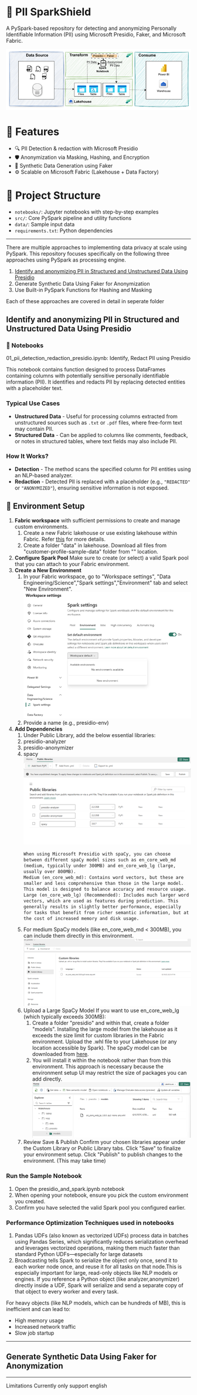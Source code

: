 # 🔐 PII SparkShield

A PySpark-based repository for detecting and anonymizing Personally Identifiable Information (PII) using Microsoft Presidio, Faker, and Microsoft Fabric.

![FabricPIIAnonymization_Implementation](/images/FabricPIIAnonymization_Implementation.png)

# 🚀 Features

- 🔍 PII Detection & redaction with Microsoft Presidio
- 🛡️ Anonymization via Masking, Hashing, and Encryption
- 🧪 Synthetic Data Generation using Faker
- ⚙️ Scalable on Microsoft Fabric (Lakehouse + Data Factory)

# 📁 Project Structure

- `notebooks/`: Jupyter notebooks with step-by-step examples
- `src/`: Core PySpark pipeline and utility functions
- `data/`: Sample input data
- `requirements.txt`: Python dependencies

---
There are multiple approaches to implementing data privacy at scale using  PySpark. This repository focuses specifically on the following three approaches using PySpark as processing engine.
1. [Identify and anonymizing PII in Structured and Unstructured Data Using Presidio](#identify-and-anonymizing-pii-in-structured-and-unstructured-data-using-presidio)
2. Generate Synthetic Data Using Faker for Anonymization
3. Use Built-in PySpark Functions for Hashing and Masking

Each of these approaches are covered in detail in seperate folder

## Identify and anonymizing PII in Structured and Unstructured Data Using Presidio

### 📓 Notebooks
01_pii_detection_redaction_presidio.ipynb: Identify, Redact PII using Presidio

This notebook contains function designed to process DataFrames containing columns with potentially sensitive personally identifiable information (PII). It identifies and redacts PII by replacing detected entities with a placeholder text.

### Typical Use Cases
- **Unstructured Data** - Useful for processing columns extracted from unstructured sources such as `.txt` or `.pdf` files, where free-form text may contain PII.
- **Structured Data** - Can be applied to columns like comments, feedback, or notes in structured tables, where text fields may also include PII.

### How It Works?
- **Detection** - The method scans the specified column for PII entities using an NLP-based analyzer.
- **Redaction** - Detected PII is replaced with a placeholder (e.g., `"REDACTED"` or `"ANONYMIZED"`), ensuring sensitive information is not exposed.

## 🧰 Environment Setup
1. **Fabric workspace** with sufficient permissions to create and manage custom environments.
    1. Create a new Fabric lakehouse or use existing lakehouse within Fabric. Refer [this](https://learn.microsoft.com/en-us/fabric/data-engineering/tutorial-build-lakehouse#create-a-lakehouse) for more details.
    1. Create a folder "data" in lakehouse. Download all files from "customer-profile-sample-data" folder from "" location.
1. **Configure Spark Pool** Make sure to create (or select) a valid Spark pool that you can attach to your Fabric environment.
1. **Create a New Environment**
    1. In your Fabric workspace, go to "Workspace settings", "Data Engineering/Science","Spark settings","Environment" tab and select "New Environment".
    ![workspace-spark-settings](images/workspace-spark-settings.png)
    1. Provide a name (e.g., presidio-env)
1. **Add Dependencies**
    1. Under Public Library, add the below essential libraries:
    1. presidio-analyzer
    1. presidio-anonymizer
    1. spacy
    ![public-libraries](images/public-libraries.png)
        ```
        When using Microsoft Presidio with spaCy, you can choose between different spaCy model sizes such as en_core_web_md (medium, typically under 300MB) and en_core_web_lg (large, usually over 800MB).
        Medium (en_core_web_md): Contains word vectors, but these are smaller and less comprehensive than those in the large model. This model is designed to balance accuracy and resource usage.
        Large (en_core_web_lg) (Recommended): Includes much larger word vectors, which are used as features during prediction. This generally results in slightly better performance, especially for tasks that benefit from richer semantic information, but at the cost of increased memory and disk usage.
        ```
    1. For medium SpaCy models (like en_core_web_md < 300MB), you can include them directly in this environment.
    ![custom-lib-en-core-web-md](images/custom-lib-en-core-web-md.png)
    1. Upload a Large SpaCy Model
    If you want to use en_core_web_lg (which typically exceeds 300MB): 
        1. Create a folder "presidio" and within that, create a folder "models". Installing the large model from the lakehouse as it exceeds the size limit for custom libraries in the Fabric environment. Upload the .whl file to your Lakehouse (or any location accessible by Spark). The spaCy model can be downloaded from [here](https://spacy.io/models/en#en_core_web_lg).
        2. You will install it within the notebook rather than from this environment.
        This approach is necessary because the environment setup UI may restrict the size of packages you can add directly.
        ![alt text](/images/en-core-web-lg-model.png)
    1. Review Save & Publish
    Confirm your chosen libraries appear under the Custom Library or Public Library tabs.
    Click "Save" to finalize your environment setup.
    Click "Publish" to publish changes to the environment. (This may take time)

### Run the Sample Notebook
1. Open the presidio_and_spark.ipynb notebook
1. When opening your notebook, ensure you pick the custom environment you created.
1. Confirm you have selected the valid Spark pool you configured earlier.

### Performance Optimization Techniques used in notebooks
1. Pandas UDFs (also known as vectorized UDFs) process data in batches using Pandas Series, which significantly reduces serialization overhead and leverages vectorized operations, making them much faster than standard Python UDFs—especially for large datasets
2. Broadcasting tells Spark to serialize the object only once, send it to each worker node once, and reuse it for all tasks on that node.This is especially important for large, read-only objects like NLP models or engines.
If you reference a Python object (like analyzer,anonymizer) directly inside a UDF, Spark will serialize and send a separate copy of that object to every worker and every task.

For heavy objects (like NLP models, which can be hundreds of MB), this is inefficient and can lead to:
- High memory usage
- Increased network traffic
- Slow job startup

---
## Generate Synthetic Data Using Faker for Anonymization




---




Limitations
Currently only support english
